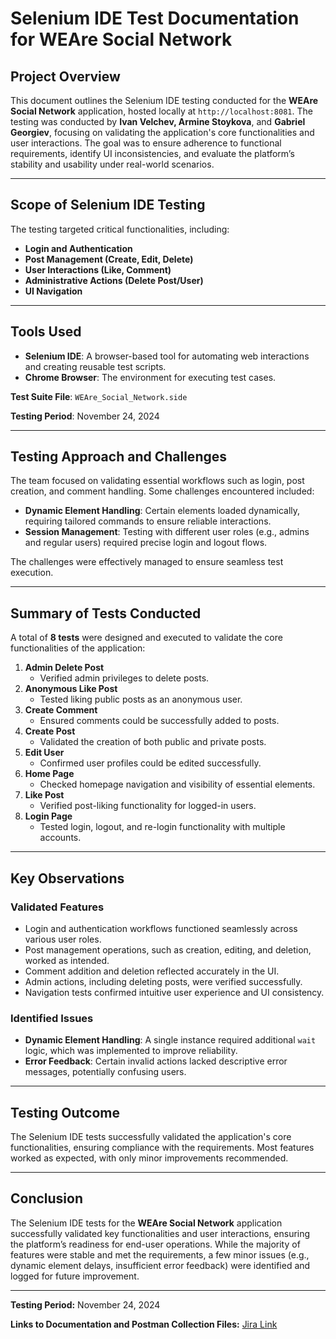 # **Selenium IDE Test Documentation for WEAre Social Network**

## **Project Overview**

This document outlines the Selenium IDE testing conducted for the **WEAre Social Network** application, hosted locally at `http://localhost:8081`. The testing was conducted by **Ivan Velchev, Armine Stoykova**, and **Gabriel Georgiev**, focusing on validating the application's core functionalities and user interactions. The goal was to ensure adherence to functional requirements, identify UI inconsistencies, and evaluate the platform’s stability and usability under real-world scenarios.

---

## **Scope of Selenium IDE Testing**

The testing targeted critical functionalities, including:

- **Login and Authentication**
- **Post Management (Create, Edit, Delete)**
- **User Interactions (Like, Comment)**
- **Administrative Actions (Delete Post/User)**
- **UI Navigation**

---

## **Tools Used**

- **Selenium IDE**: A browser-based tool for automating web interactions and creating reusable test scripts.
- **Chrome Browser**: The environment for executing test cases.

**Test Suite File**: `WEAre_Social_Network.side`

**Testing Period**: November 24, 2024

---

## **Testing Approach and Challenges**

The team focused on validating essential workflows such as login, post creation, and comment handling. Some challenges encountered included:

- **Dynamic Element Handling**: Certain elements loaded dynamically, requiring tailored commands to ensure reliable interactions.
- **Session Management**: Testing with different user roles (e.g., admins and regular users) required precise login and logout flows.

The challenges were effectively managed to ensure seamless test execution.

---

## **Summary of Tests Conducted**

A total of **8 tests** were designed and executed to validate the core functionalities of the application:

1. **Admin Delete Post**
    - Verified admin privileges to delete posts.
2. **Anonymous Like Post**
    - Tested liking public posts as an anonymous user.
3. **Create Comment**
    - Ensured comments could be successfully added to posts.
4. **Create Post**
    - Validated the creation of both public and private posts.
5. **Edit User**
    - Confirmed user profiles could be edited successfully.
6. **Home Page**
    - Checked homepage navigation and visibility of essential elements.
7. **Like Post**
    - Verified post-liking functionality for logged-in users.
8. **Login Page**
    - Tested login, logout, and re-login functionality with multiple accounts.

---

## **Key Observations**

### **Validated Features**

- Login and authentication workflows functioned seamlessly across various user roles.
- Post management operations, such as creation, editing, and deletion, worked as intended.
- Comment addition and deletion reflected accurately in the UI.
- Admin actions, including deleting posts, were verified successfully.
- Navigation tests confirmed intuitive user experience and UI consistency.

### **Identified Issues**

- **Dynamic Element Handling**: A single instance required additional `wait` logic, which was implemented to improve reliability.
- **Error Feedback**: Certain invalid actions lacked descriptive error messages, potentially confusing users.

---

## **Testing Outcome**

The Selenium IDE tests successfully validated the application's core functionalities, ensuring compliance with the requirements. Most features worked as expected, with only minor improvements recommended.

---

## **Conclusion**

The Selenium IDE tests for the **WEAre Social Network** application successfully validated key functionalities and user interactions, ensuring the platform’s readiness for end-user operations. While the majority of features were stable and met the requirements, a few minor issues (e.g., dynamic element delays, insufficient error feedback) were identified and logged for future improvement.

---

**Testing Period:** November 24, 2024

**Links to Documentation and Postman Collection Files:** [Jira Link](https://a61-qa-team-1.atlassian.net/jira/software/c/projects/IAG/list?selectedIssue=IAG-132)